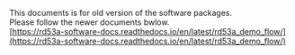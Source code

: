This documents is for old version of the software packages.<br>
Please follow the newer documents bwlow.<br>
[https://rd53a-software-docs.readthedocs.io/en/latest/rd53a_demo_flow/](https://rd53a-software-docs.readthedocs.io/en/latest/rd53a_demo_flow/)
